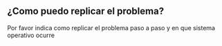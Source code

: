 ## ¿Como puedo replicar el problema?
Por favor indica como replicar el problema paso a paso y en que sistema operativo ocurre 
